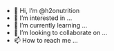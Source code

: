 - 👋 Hi, I’m @h2onutrition
- 👀 I’m interested in ...
- 🌱 I’m currently learning ...
- 💞️ I’m looking to collaborate on ...
- 📫 How to reach me ...

<!---
h2onutrition/h2onutrition is a ✨ special ✨ repository because its `README.md` (this file) appears on your GitHub profile.
You can click the Preview link to take a look at your changes.
--->
